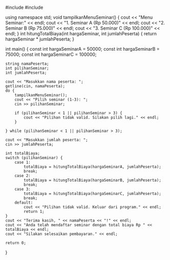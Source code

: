 #include <iostream>
#include <string>

using namespace std;
void tampilkanMenuSeminar() {
    cout << "Menu Seminar:" << endl;
    cout << "1. Seminar A (Rp 50.000)" << endl;
    cout << "2. Seminar B (Rp 75.000)" << endl;
    cout << "3. Seminar C (Rp 100.000)" << endl;
}
int hitungTotalBiaya(int hargaSeminar, int jumlahPeserta) {
    return hargaSeminar * jumlahPeserta;
}

int main() {
    const int hargaSeminarA = 50000;
    const int hargaSeminarB = 75000;
    const int hargaSeminarC = 100000;

    string namaPeserta;
    int pilihanSeminar;
    int jumlahPeserta;

    cout << "Masukkan nama peserta: ";
    getline(cin, namaPeserta);
    do {
        tampilkanMenuSeminar();
        cout << "Pilih seminar (1-3): ";
        cin >> pilihanSeminar;

        if (pilihanSeminar < 1 || pilihanSeminar > 3) {
            cout << "Pilihan tidak valid. Silakan pilih lagi." << endl;
        }

    } while (pilihanSeminar < 1 || pilihanSeminar > 3);

    cout << "Masukkan jumlah peserta: ";
    cin >> jumlahPeserta;

    int totalBiaya;
    switch (pilihanSeminar) {
        case 1:
            totalBiaya = hitungTotalBiaya(hargaSeminarA, jumlahPeserta);
            break;
        case 2:
            totalBiaya = hitungTotalBiaya(hargaSeminarB, jumlahPeserta);
            break;
        case 3:
            totalBiaya = hitungTotalBiaya(hargaSeminarC, jumlahPeserta);
            break;
        default:
            cout << "Pilihan tidak valid. Keluar dari program." << endl;
            return 1;
    }
    cout << "Terima kasih, " << namaPeserta << "!" << endl;
    cout << "Anda telah mendaftar seminar dengan total biaya Rp " << totalBiaya << endl;
    cout << "Silakan selesaikan pembayaran." << endl;

    return 0;
}
 
